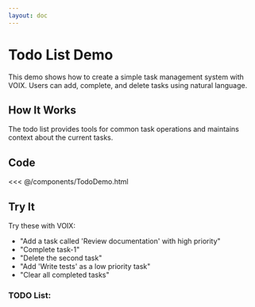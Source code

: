 ```yaml
---
layout: doc
---
```


<script setup>
import TodoDemo from './components/TodoDemo.vue'
</script>

# Todo List Demo

This demo shows how to create a simple task management system with VOIX. Users can add, complete, and delete tasks using natural language.

## How It Works

The todo list provides tools for common task operations and maintains context about the current tasks.

## Code
<<< @/components/TodoDemo.html

## Try It
Try these with VOIX:
- "Add a task called 'Review documentation' with high priority"
- "Complete task-1"
- "Delete the second task"
- "Add 'Write tests' as a low priority task"
- "Clear all completed tasks"

### TODO List:
<TodoDemo />